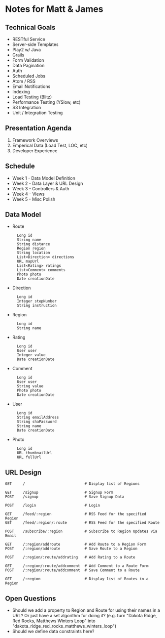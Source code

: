 Notes for Matt & James
======================

Technical Goals
---------------

* RESTful Service
* Server-side Templates
* Play2 w/ Java
* Grails
* Form Validation
* Data Pagination
* Auth
* Scheduled Jobs
* Atom / RSS
* Email Notifications
* Indexing
* Load Testing (Blitz)
* Performance Testing (YSlow, etc)
* S3 Integration
* Unit / Integration Testing


Presentation Agenda
-------------------

1. Framework Overviews
2. Emperical Data (Load Test, LOC, etc)
3. Developer Experience


Schedule
--------

* Week 1 - Data Model Definition
* Week 2 - Data Layer & URL Design
* Week 3 - Controllers & Auth
* Week 4 - Views
* Week 5 - Misc Polish


Data Model
----------

* Route

        Long id
        String name
        String distance
        Region region
        String location
        List<Direction> directions
        URL mapUrl
        List<Rating> ratings
        List<Comment> comments
        Photo photo
        Date creationDate

* Direction

        Long id
        Integer stepNumber
        String instruction

* Region

        Long id
        String name

* Rating

        Long id
        User user
        Integer value
        Date creationDate

* Comment

        Long id
        User user
        String value
        Photo photo
        Date creationDate

* User

        Long id
        String emailAddress
        String shaPassword
        String name
        Date creationDate

* Photo

        Long id
        URL thumbnailUrl
        URL fullUrl


URL Design
----------

    GET     /                           # Display list of Regions

    GET     /signup                     # Signup Form
    POST    /signup                     # Save Signup Data

    POST    /login                      # Login

    GET     /feed/:region               # RSS Feed for the specified Region
    GET     /feed/:region/:route        # RSS Feed for the specified Route

    POST    /subscribe/:region          # Subscribe to Region Updates via Email

    GET     /:region/addroute           # Add Route to a Region Form
    POST    /:region/addroute           # Save Route to a Region

    POST    /:region/:route/addrating   # Add Rating to a Route

    GET     /:region/:route/addcomment  # Add Comment to a Route Form
    POST    /:region/:route/addcomment  # Save Comment to a Route

    GET     /:region                    # Display list of Routes in a Region


Open Questions
--------------

* Should we add a property to Region and Route for using their names in a URL?  Or just have a set algorithm for doing it?  (e.g. turn "Dakota Ridge, Red Rocks, Matthews Winters Loop" into "dakota_ridge_red_rocks_matthews_winters_loop")
* Should we define data constraints here?